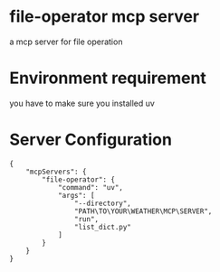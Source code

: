 # file-operator mcp server
a mcp server for file operation

# Environment requirement
you have to make sure you installed uv

# Server Configuration
```
{
    "mcpServers": {
        "file-operator": {
            "command": "uv",
            "args": [
                "--directory",
                "PATH\TO\YOUR\WEATHER\MCP\SERVER",
                "run",
                "list_dict.py"
            ]
        }
    }
}
```